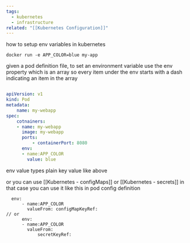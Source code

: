 ```yaml
---
tags:
  - kubernetes
  - infrastructure
related: "[[Kubernetes Configuration]]"
---
```

how to setup env variables in kubernetes 

```
docker run -e APP_COLOR=blue my-app
```


given a pod definition file, to set an environment variable  use the env property which is an array so every item under the env starts with a dash indicating an item in the array 


```yaml

apiVersion: v1
kind: Pod
metadata:
	name: my-webapp
spec:
	cotnainers:
	- name: my-webapp
	  image: my-webapp
	  ports:
		  - containerPort: 8080
	  env:
	  - name:APP_COLOR
	    value: blue
```

env value types
plain key value like above 

or you can use [[Kubernetes - configMaps]] or [[Kubernetes - secrets]] in that case you can use it like this in pod config definition 

```
  env:
	  - name:APP_COLOR
	    valueFrom: configMapKeyRef:
// or 
	  env:
	  - name:APP_COLOR
	    valueFrom:
		    secretKeyRef: 
```
